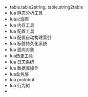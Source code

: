 * table.table2string, table.string2table
* lua 静态分析工具
* lua火焰图
* lua 内存工具
* lua 配置工具
* lua 配置自动构建索引
* lua 标脏持久化系统
* lua 面向对象
* lua热更工具
* lua 日志系统
* lua 数据库操作
* lua业务层
* lua protobuf
* lua 行为树
* 